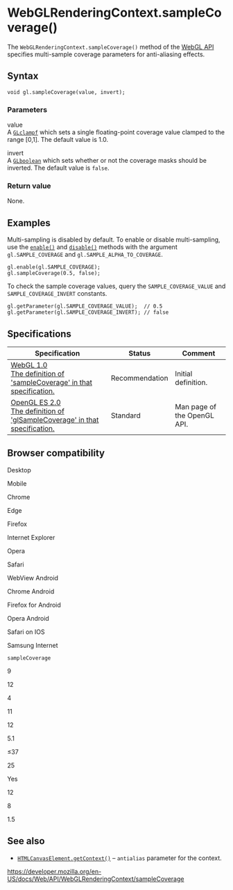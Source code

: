 WebGLRenderingContext.sampleCoverage()
======================================

The `WebGLRenderingContext.sampleCoverage()` method of the [WebGL API](../webgl_api) specifies multi-sample coverage parameters for anti-aliasing effects.

Syntax
------

    void gl.sampleCoverage(value, invert);

### Parameters

value  
A [`GLclampf`](../webgl_api/types) which sets a single floating-point coverage value clamped to the range \[0,1\]. The default value is 1.0.

invert  
A [`GLboolean`](../webgl_api/types) which sets whether or not the coverage masks should be inverted. The default value is `false`.

### Return value

None.

Examples
--------

Multi-sampling is disabled by default. To enable or disable multi-sampling, use the [`enable()`](enable) and [`disable()`](disable) methods with the argument `gl.SAMPLE_COVERAGE` and `gl.SAMPLE_ALPHA_TO_COVERAGE`.

    gl.enable(gl.SAMPLE_COVERAGE);
    gl.sampleCoverage(0.5, false);

To check the sample coverage values, query the `SAMPLE_COVERAGE_VALUE` and `SAMPLE_COVERAGE_INVERT` constants.

    gl.getParameter(gl.SAMPLE_COVERAGE_VALUE);  // 0.5
    gl.getParameter(gl.SAMPLE_COVERAGE_INVERT); // false

Specifications
--------------

<table><thead><tr class="header"><th>Specification</th><th>Status</th><th>Comment</th></tr></thead><tbody><tr class="odd"><td><a href="https://www.khronos.org/registry/webgl/specs/latest/1.0/#5.14.3">WebGL 1.0<br />
<span class="small">The definition of 'sampleCoverage' in that specification.</span></a></td><td><span class="spec-rec">Recommendation</span></td><td>Initial definition.</td></tr><tr class="even"><td><a href="https://www.khronos.org/opengles/sdk/docs/man/xhtml/glSampleCoverage.xml">OpenGL ES 2.0<br />
<span class="small">The definition of 'glSampleCoverage' in that specification.</span></a></td><td><span class="spec-standard">Standard</span></td><td>Man page of the OpenGL API.</td></tr></tbody></table>

Browser compatibility
---------------------

Desktop

Mobile

Chrome

Edge

Firefox

Internet Explorer

Opera

Safari

WebView Android

Chrome Android

Firefox for Android

Opera Android

Safari on IOS

Samsung Internet

`sampleCoverage`

9

12

4

11

12

5.1

≤37

25

Yes

12

8

1.5

See also
--------

-   [`HTMLCanvasElement.getContext()`](../htmlcanvaselement/getcontext) – `antialias` parameter for the context.

<a href="https://developer.mozilla.org/en-US/docs/Web/API/WebGLRenderingContext/sampleCoverage" class="_attribution-link">https://developer.mozilla.org/en-US/docs/Web/API/WebGLRenderingContext/sampleCoverage</a>
